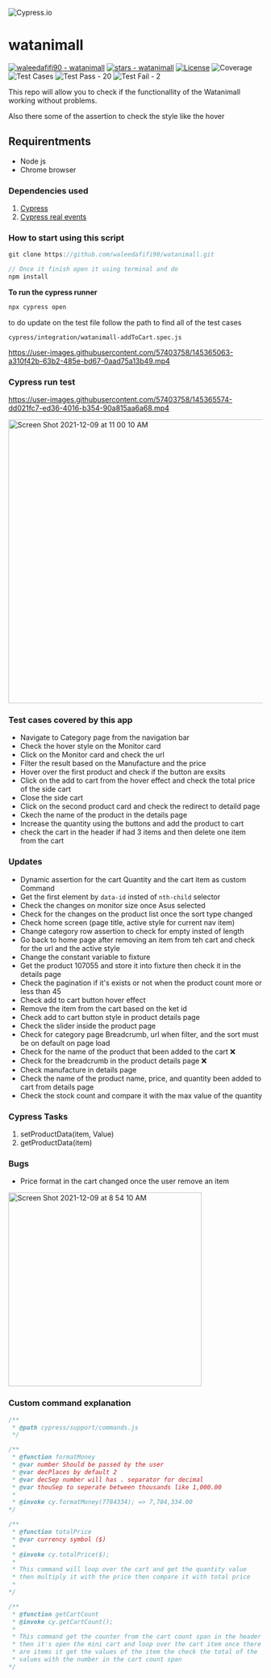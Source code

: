 ![Cypress.io](https://miro.medium.com/max/7200/1*Jkb_tsMBOvL6wQ8bzldu8Q.png)
# watanimall

[![waleedafifi90 - watanimall](https://img.shields.io/static/v1?label=waleedafifi90&message=watanimall&color=blue&logo=github)](https://github.com/waleedafifi90/watanimall "Go to GitHub repo") [![stars - watanimall](https://img.shields.io/github/stars/waleedafifi90/watanimall?style=social)](https://github.com/waleedafifi90/watanimall) [![License](https://img.shields.io/badge/License-MIT-blue)](#license) ![Coverage](https://img.shields.io/static/v1?label=Coverage&message=94%&color=green&logo=github-actions&logoColor=white)  ![Test Cases](https://img.shields.io/badge/Total_Test-22-blue.svg?style=flat) ![Test Pass - 20](https://img.shields.io/badge/Test_Pass-20-2ea44f) ![Test Fail - 2](https://img.shields.io/badge/Test_Fail-2-A13333)



This repo will allow you to check if the functionallity of the Watanimall working without problems.

Also there some of the assertion to check the style like the hover

## Requirentments
- Node js
- Chrome browser

### Dependencies used
1. [Cypress](https://www.cypress.io/)
2. [Cypress real events](https://github.com/dmtrKovalenko/cypress-real-events)
  
### How to start using this script
```javascript
git clone https://github.com/waleedafifi90/watanimall.git

// Once it finish open it using terminal and do
npm install
```

**To run the cypress runner**
```javascript
npx cypress open
```

to do update on the test file follow the path to find all of the test cases
```
cypress/integration/watanimall-addToCart.spec.js
```

https://user-images.githubusercontent.com/57403758/145365063-a310f42b-63b2-485e-bd67-0aad75a13b49.mp4


### Cypress run test
https://user-images.githubusercontent.com/57403758/145365574-dd021fc7-ed36-4016-b354-90a815aa6a68.mp4

<img width="561" alt="Screen Shot 2021-12-09 at 11 00 10 AM" src="https://user-images.githubusercontent.com/57403758/145365634-9d9d96ce-d7ed-440e-abb0-0ee01939caf5.png">


### Test cases covered by this app
- Navigate to Category page from the navigation bar
- Check the hover style on the Monitor card
- Click on the Monitor card and check the url
- Filter the result based on the Manufacture and the price
- Hover over the first product and check if the button are exsits
- Click on the add to cart from the hover effect and check the total price of the side cart
- Close the side cart
- Click on the second product card and check the redirect to detaild page
- Ckech the name of the product in the details page
- Increase the quantity using the buttons and add the product to cart
- check the cart in the header if had 3 items and then delete one item from the cart

### Updates
- Dynamic assertion for the cart Quantity and the cart item as custom Command
- Get the first element by `data-id` insted of `nth-child` selector
- Check the changes on monitor size once Asus selected
- Check for the changes on the product list once the sort type changed
- Check home screen (page title, active style for current nav item)
- Change category row assertion to check for empty insted of length
- Go back to home page after removing an item from teh cart and check for the url and the active style
- Change the constant variable to fixture
- Get the product 107055 and store it into fixture then check it in the details page
- Check the pagination if it's exists or not when the product count more or less than 45 
- Check add to cart button hover effect
- Remove the item from the cart based on the ket id
- Check add to cart button style in product details page
- Check the slider inside the product page
- Check for category page Breadcrumb, url when filter, and the sort must be on default on page load
- Check for the name of the product that been added to the cart ❌
- Check for the breadcrumb in the product details page ❌
- Check manufacture in details page
- Check the name of the product name, price, and quantity been added to cart from details page
- Check the stock count and compare it with the max value of the quantity

### Cypress Tasks
1. setProductData(item, Value)
2. getProductData(item)

### Bugs
- Price format in the cart changed once the user remove an item
<img width="383" alt="Screen Shot 2021-12-09 at 8 54 10 AM" src="https://user-images.githubusercontent.com/57403758/145349351-5efdd197-b19a-45f8-b4db-5a37699f7f67.png">


### Custom command explanation
```Javascript
/**
 * @path cypress/support/commands.js
 */

/** 
 * @function formatMoney 
 * @var number Should be passed by the user
 * @var decPlaces by default 2
 * @var decSep number will has . separator for decimal
 * @var thouSep to seperate between thousands like 1,000.00
 * 
 * @invoke cy.formatMoney(7784334); => 7,784,334.00
*/

/**
 * @function totalPrice
 * @var currency symbol ($)
 * 
 * @invoke cy.totalPrice($);
 * 
 * This command will loop over the cart and get the quantity value
 * then multiply it with the price then compare it with total price
 * 
*/

/**
 * @function getCartCount
 * @invoke cy.getCartCount();
 * 
 * This command get the counter from the cart count span in the header
 * then it's open the mini cart and loop over the cart item once there 
 * are items it get the values of the item the check the total of the 
 * values with the number in the cart count span
*/
```
